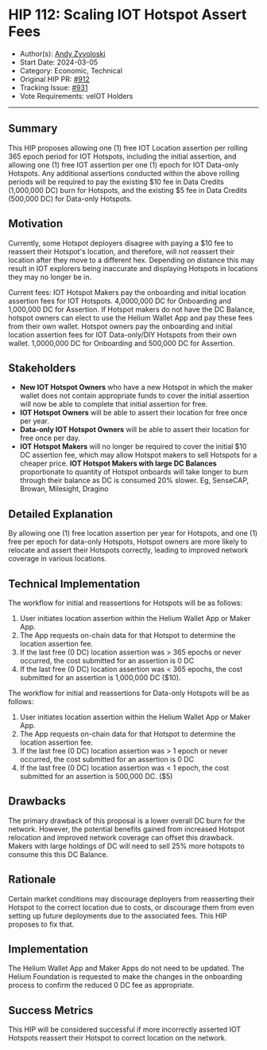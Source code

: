 # HIP 112: Scaling IOT Hotspot Assert Fees

- Author(s): [Andy Zyvoloski](https://github.com/heatedlime)
- Start Date: 2024-03-05
- Category: Economic, Technical
- Original HIP PR: [#912](https://github.com/helium/HIP/pull/912)
- Tracking Issue: [#931](https://github.com/helium/HIP/issues/931)
- Vote Requirements: veIOT Holders

---

## Summary

This HIP proposes allowing one (1) free IOT Location assertion per rolling 365 epoch period for IOT Hotspots, including the initial assertion, and allowing one (1) free IOT assertion per one (1) epoch for IOT Data-only Hotspots. Any additional assertions conducted within the above rolling periods will be required to pay the existing $10 fee in Data Credits (1,000,000 DC) burn for Hotspots, and the existing $5 fee in Data Credits (500,000 DC) for Data-only Hotspots. 

## Motivation

Currently, some Hotspot deployers disagree with paying a $10 fee to reassert their Hotspot's location, and therefore, will not reassert their location after they move to a different hex. Depending on distance this may result in IOT explorers being inaccurate and displaying Hotspots in locations they may no longer be in.  

Current fees:
IOT Hotspot Makers pay the onboarding and initial location assertion fees for IOT Hotspots. 4,0000,000 DC for Onboarding and 1,000,000 DC for Assertion.
If Hotspot makers do not have the DC Balance, hotspot owners can elect to use the Helium Wallet App and pay these fees from their own wallet.
Hotspot owners pay the onboarding and initial location assertion fees for IOT Data-only/DIY  Hotspots from their own wallet. 1,0000,000 DC for Onboarding and 500,000 DC for Assertion.

## Stakeholders

- **New IOT Hotspot Owners** who have a new Hotspot in which the maker wallet does not contain appropriate funds to cover the initial assertion will now be able to complete that initial assertion for free.
- **IOT Hotspot Owners** will be able to assert their location for free once per year.
- **Data-only IOT Hotspot Owners** will be able to assert their location for free once per day.
- **IOT Hotspot Makers** will no longer be required to cover the initial $10 DC assertion fee, which may allow Hotspot makers to sell Hotspots for a cheaper price.
  **IOT Hotspot Makers with large DC Balances** proportionate to quantity of Hotspot onboards will take longer to burn through their balance as DC is consumed 20% slower. Eg, SenseCAP, Browan, Milesight, Dragino

## Detailed Explanation
By allowing one (1) free location assertion per year for Hotspots, and one (1) free per epoch for data-only Hotspots, Hotspot owners are more likely to relocate and assert their Hotspots correctly, leading to improved network coverage in various locations. 

## Technical Implementation

The workflow for initial and reassertions for Hotspots will be as follows:

1. User initiates location assertion within the Helium Wallet App or Maker App.
2. The App requests on-chain data for that Hotspot to determine the location assertion fee.
3. If the last free (0 DC) location assertion was > 365 epochs or never occurred, the cost submitted for an assertion is 0 DC
4. If the last free (0 DC) location assertion was < 365 epochs, the cost submitted for an assertion is 1,000,000 DC ($10).

The workflow for initial and reassertions for Data-only Hotspots will be as follows:

1. User initiates location assertion within the Helium Wallet App or Maker App.
2. The App requests on-chain data for that Hotspot to determine the location assertion fee.
3. If the last free (0 DC) location assertion was > 1 epoch or never occurred, the cost submitted for an assertion is 0 DC
4. If the last free (0 DC) location assertion was < 1 epoch, the cost submitted for an assertion is 500,000 DC. ($5)


## Drawbacks

The primary drawback of this proposal is a lower overall DC burn for the network. However, the potential benefits gained from increased Hotspot relocation and improved network coverage can offset this drawback.
Makers with large holdings of DC will need to sell 25% more hotspots to consume this this DC Balance.

## Rationale

Certain market conditions may discourage deployers from reasserting their Hotspot to the correct location due to costs, or discourage them from even setting up future deployments due to the associated fees. This HIP proposes to fix that.

## Implementation

The Helium Wallet App and Maker Apps do not need to be updated. 
The Helium Foundation is requested to make the changes in the onboarding process to confirm the reduced 0 DC fee as appropriate.

## Success Metrics
This HIP will be considered successful if more incorrectly asserted IOT Hotspots reassert their Hotspot to correct location on the network.

